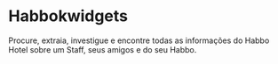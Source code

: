 # Habbokwidgets
Procure, extraia, investigue e encontre todas as informações do Habbo Hotel sobre um Staff, seus amigos e do seu Habbo.
